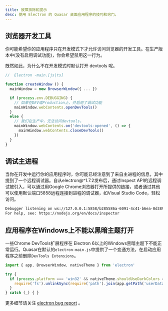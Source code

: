 ```yaml
---
title: 故障排除和提示
desc: 使用 Electron 的 Quasar 桌面应用程序的技巧和窍门。
---
```


## 浏览器开发工具
你可能希望你的应用程序只在开发模式下才允许访问浏览器的开发工具。在生产版本中(没有启用调试功能)，你会希望禁用这一行为。

既然如此，为什么不在开发模式时默认打开 devtools 呢。

```js
//  Electron -main.[js|ts]

function createWindow () {
  mainWindow = new BrowserWindow({ ... })

  if (process.env.DEBUGGING) {
    // 如果在DEV或Production上，并启用了调试功能
    mainWindow.webContents.openDevTools()
  }
  else {
    // 我们在生产中，无法访问devtools。
    mainWindow.webContents.on('devtools-opened', () => {
      mainWindow.webContents.closeDevTools()
    })
  }
}
```

## 调试主进程
当你在开发中运行你的应用程序时，你可能已经注意到了来自主进程的信息，其中提到了一个远程调试器。自从electron@^1.7.2发布后，通过Inspect API的远程调试被引入，可以通过用Google Chrome浏览器打开所提供的链接，或者通过其他可以使用默认端口5858远程连接到进程的调试器，如Visual Studio Code，轻松访问。

```bash
Debugger listening on ws://127.0.0.1:5858/b285586a-6091-4c41-b6ea-0d389e6f9c93
For help, see: https://nodejs.org/en/docs/inspector
```

## 应用程序在Windows上不能以黑暗主题打开
一些Chrome DevTools扩展程序在 Electron 6以上的Windows黑暗主题下不能正常运行。Quasar在默认的`electron-main.js`中提供了一个变通方法，在启动应用程序之前删除`DevTools Extensions`。

```javascript
import { app, BrowserWindow, nativeTheme } from 'electron'

try {
  if (process.platform === 'win32' && nativeTheme.shouldUseDarkColors === true) {
    require('fs').unlinkSync(require('path').join(app.getPath('userData'), 'DevTools Extensions'))
  }
} catch (_) { }
```

更多细节请关注 [electron bug report](https://github.com/electron/electron/issues/19468) 。
